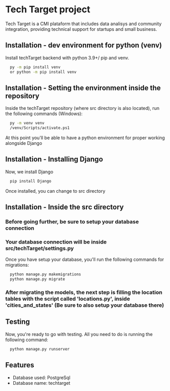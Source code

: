 
# Tech Target project

Tech Target is a CMI plataform that includes data analisys and community integration,
providing technical support for startups and small business.
 

## Installation - dev environment for python (venv)

Install techTarget backend with python 3.9+/ pip and venv.

```bash
  py -m pip install venv
  or python -m pip install venv
```
## Installation - Setting the environment inside the repository

Inside the techTarget repository (where src directory is also located), run the
following commands (Windows):

```bash
  py -m venv venv
  /venv/Scripts/activate.ps1
```
At this point you'll be able to have a python environment for proper working alongside Django

## Installation - Installing Django

Now, we install Django

```bash
  pip install Django
```

Once installed, you can change to src directory

## Installation - Inside the src directory

### Before going further, be sure to setup your database connection 
### Your database connection will be inside src/techTarget/settings.py

Once you have setup your database, you'll run the following commands for migrations:

```bash
  python manage.py makemigrations
  python manage.py migrate
```
### After migrating the models, the next step is filling the location tables with the script called 'locations.py', inside 'cities_and_states' (Be sure to also setup your database there)

## Testing

Now, you're ready to go with testing. All you need to do is running the following command:

```bash
  python manage.py runserver
```




## Features

- Database used: PostgreSql
- Database name: techtarget


